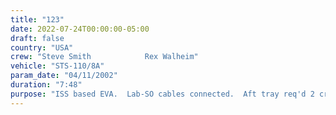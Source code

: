 ```yaml
---
title: "123"
date: 2022-07-24T00:00:00-05:00
draft: false
country: "USA"
crew: "Steve Smith            Rex Walheim"
vehicle: "STS-110/8A"
param_date: "04/11/2002"
duration: "7:48"
purpose: "ISS based EVA.  Lab-SO cables connected.  Aft tray req'd 2 crew to deploy.   Lab-S0 fwd struts installed.  "
---
```

